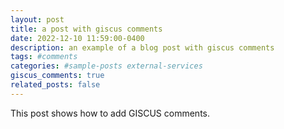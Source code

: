 ```yaml
---
layout: post
title: a post with giscus comments
date: 2022-12-10 11:59:00-0400
description: an example of a blog post with giscus comments
tags: #comments
categories: #sample-posts external-services
giscus_comments: true
related_posts: false
---
```

This post shows how to add GISCUS comments.
